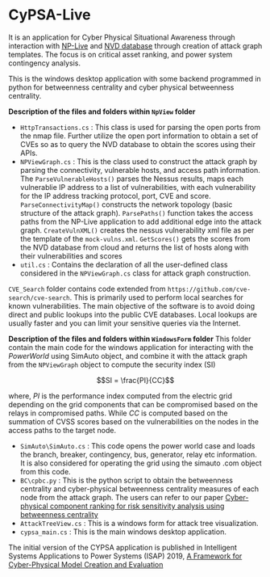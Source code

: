 # CyPSA-Live
It is an application for Cyber Physical Situational Awareness through interaction with [NP-Live](https://network-perception.com/) and [NVD database](https://nvd.nist.gov/general/cve-process) through creation of attack graph templates. The focus is on critical asset ranking, and power system contingency analysis.

This is the windows desktop application with some backend programmed in python for betweenness centrality and cyber physical betweenness centrality.

**Description of the files and folders within `NpView` folder**
- `HttpTransactions.cs` : This class is used for parsing the open ports from the nmap file. Further utilize the open port information to obtain a set of CVEs so as to query the NVD database to obtain the scores using their APIs.
- `NPViewGraph.cs` : This is the class used to construct the attack graph by parsing the connectivity, vulnerable hosts, and access path information. The `ParseVulnerableHosts()` parses the Nessus results, maps each vulnerablie IP address to a list of vulnerabilities, 
with each vulnerability for the IP address tracking protocol, port, CVE and score. `ParseConnectivityMap()` constructs the network topology (basic structure of the attack graph). `ParsePaths()` function takes the access paths from the NP-Live application to add additional 
edge into the attack graph. `CreateVulnXML()` creates the nessus vulnerability xml file as per the template of the `mock-vulns.xml`. `GetScores()` gets the scores from the NVD database from cloud and returns the list of hosts along with their vulnerabilities and scores
- `util.cs` : Contains the declaration of all the user-defined class considered in the `NPViewGraph.cs` class for attack graph construction.

`CVE_Search` folder contains code extended from `https://github.com/cve-search/cve-search`. This is primarily used to perform local searches for known vulnerabilities. The main objective of the software is to avoid doing direct and public lookups into the public CVE databases. Local lookups are usually faster and you can limit your sensitive queries via the Internet.

**Description of the files and folders within `WindowsForm` folder**
This folder contain the main code for the windows application for interacting with the *PowerWorld* using SimAuto object, and combine it with the attack graph from the `NPViewGraph` object to compute the security index (SI)
```math
SI = \frac{PI}{CC}
```
where, *PI* is the performance index computed from the electric grid depending on the grid components that can be compromised based on the relays in compromised paths.
While *CC* is computed based on the summation of CVSS scores based on the vulnerabilities on the nodes in the access paths to the target node. 

- `SimAuto\SimAuto.cs` : This code opens the power world case and loads the branch, breaker, contingency, bus, generator, relay etc information. It is also considered for operating the grid using the simauto .com object from this code.
- `BC\cpbc.py` : This is the python script to obtain the betweenness centrality and cyber-physical betweenness centrality measures of each node from the attack graph. The users can refer to our paper [Cyber-physical component ranking for risk sensitivity analysis using betweenness centrality](https://ietresearch.onlinelibrary.wiley.com/doi/full/10.1049/cps2.12010)
- `AttackTreeView.cs` : This is a windows form for attack tree visualization.
- `cypsa_main.cs` : This is the main windows desktop application. 

The initial version of the CYPSA application is published in Intelligent Systems Applications to Power Systems (ISAP) 2019, [A Framework for Cyber-Physical Model Creation and Evaluation](https://ieeexplore.ieee.org/abstract/document/9065990)






